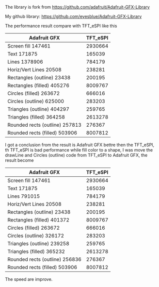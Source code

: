 The library is fork from https://github.com/adafruit/Adafruit-GFX-Library

My github library: https://github.com/eyesblue/Adafruit-GFX-Library


The performance result compare with TFT_eSPI like this

|			  Adafruit GFX|	TFT_eSPI|
|-------------------------------------|---------|
|Screen fill	                147461|	 2930664|
|Text                      	171875|	  165039|
|Lines			       1378906|	  784179|
|Horiz/Vert Lines	         20508|	  238281|
|Rectangles (outline)		 23438|	  200195|
|Rectangles (filled)		405276|	 8009767|
|Circles (filled)		263672|	  666016|
|Circles (outline)		625000|	  283203|
|Triangles (outline)	        404297|	  259765|
|Triangles (filled)	        364258|	 2613278|
|Rounded rects (outline)	257813|	  276367|
|Rounded rects (filled)		503906|	 8007812|



I got a conclusion from the result is Adafruit GFX bettre then the TFT_eSPI,
th TFT_eSPI is bad performance while fill color to a shape, I was move the 
drawLine and Circles (outline) code from TFT_eSPI to Adafruit GFX, the
result become



|			  Adafruit GFX|	    TFT_eSPI|
|-------------------------------------|-------------|
|Screen fill			147461|	     2930664|
|Text    			171875|	      165039|
|Lines				791015|	      784179|
|Horiz/Vert Lines		 20508|	      238281|
|Rectangles (outline)		 23438|	      200195|
|Rectangles (filled)		401372|	     8009767|
|Circles (filled)		263672|	      666016|
|Circles (outline)		326172|	      283203|
|Triangles (outline)		239258|	      259765|
|Triangles (filled)		365232|	     2613278|
|Rounded rects (outline)	256836|	      276367|
|Rounded rects (filled)		503906|	     8007812|


The speed are improve.
